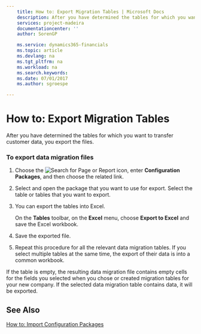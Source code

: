 ```yaml
---
    title: How to: Export Migration Tables | Microsoft Docs
    description: After you have determined the tables for which you want to transfer customer data, you export the files.
    services: project-madeira
    documentationcenter: ''
    author: SorenGP

    ms.service: dynamics365-financials
    ms.topic: article
    ms.devlang: na
    ms.tgt_pltfrm: na
    ms.workload: na
    ms.search.keywords:
    ms.date: 07/01/2017
    ms.author: sgroespe

---
```

# How to: Export Migration Tables
After you have determined the tables for which you want to transfer customer data, you export the files.  
  
### To export data migration files  
  
1.  Choose the ![Search for Page or Report](media/ui-search/search_small.png "Search for Page or Report icon") icon, enter **Configuration Packages**, and then choose the related link.  
  
2.  Select and open the package that you want to use for export. Select the table or tables that you want to export.  
  
3.  You can export the tables into Excel.  
  
     On the **Tables** toolbar, on the **Excel** menu, choose **Export to Excel** and save the Excel workbook.  
  
4.  Save the exported file.  
  
5.  Repeat this procedure for all the relevant data migration tables. If you select multiple tables at the same time, the export of their data is into a common workbook.  
  
 If the table is empty, the resulting data migration file contains empty cells for the fields you selected when you chose or created migration tables for your new company. If the selected data migration table contains data, it will be exported.  
  
## See Also  
 [How to: Import Configuration Packages](../how-to-import-configuration-packages.md)